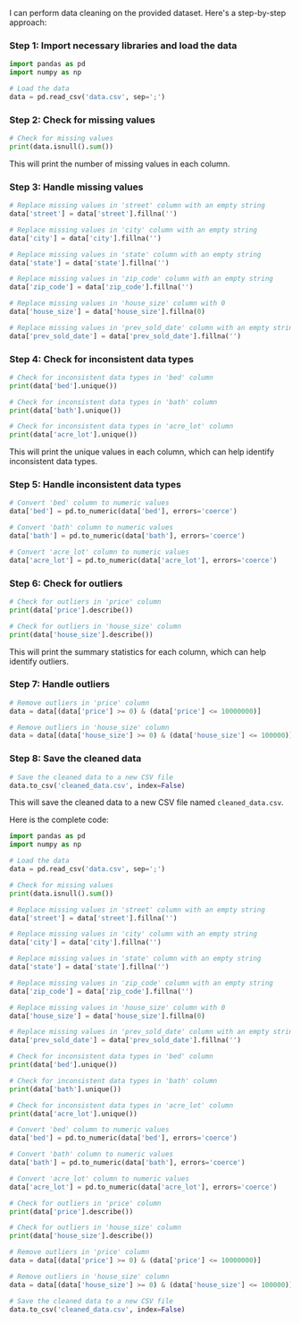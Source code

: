 I can perform data cleaning on the provided dataset. Here's a step-by-step approach:

### Step 1: Import necessary libraries and load the data

```python
import pandas as pd
import numpy as np

# Load the data
data = pd.read_csv('data.csv', sep=';')
```

### Step 2: Check for missing values

```python
# Check for missing values
print(data.isnull().sum())
```

This will print the number of missing values in each column.

### Step 3: Handle missing values

```python
# Replace missing values in 'street' column with an empty string
data['street'] = data['street'].fillna('')

# Replace missing values in 'city' column with an empty string
data['city'] = data['city'].fillna('')

# Replace missing values in 'state' column with an empty string
data['state'] = data['state'].fillna('')

# Replace missing values in 'zip_code' column with an empty string
data['zip_code'] = data['zip_code'].fillna('')

# Replace missing values in 'house_size' column with 0
data['house_size'] = data['house_size'].fillna(0)

# Replace missing values in 'prev_sold_date' column with an empty string
data['prev_sold_date'] = data['prev_sold_date'].fillna('')
```

### Step 4: Check for inconsistent data types

```python
# Check for inconsistent data types in 'bed' column
print(data['bed'].unique())

# Check for inconsistent data types in 'bath' column
print(data['bath'].unique())

# Check for inconsistent data types in 'acre_lot' column
print(data['acre_lot'].unique())
```

This will print the unique values in each column, which can help identify inconsistent data types.

### Step 5: Handle inconsistent data types

```python
# Convert 'bed' column to numeric values
data['bed'] = pd.to_numeric(data['bed'], errors='coerce')

# Convert 'bath' column to numeric values
data['bath'] = pd.to_numeric(data['bath'], errors='coerce')

# Convert 'acre_lot' column to numeric values
data['acre_lot'] = pd.to_numeric(data['acre_lot'], errors='coerce')
```

### Step 6: Check for outliers

```python
# Check for outliers in 'price' column
print(data['price'].describe())

# Check for outliers in 'house_size' column
print(data['house_size'].describe())
```

This will print the summary statistics for each column, which can help identify outliers.

### Step 7: Handle outliers

```python
# Remove outliers in 'price' column
data = data[(data['price'] >= 0) & (data['price'] <= 10000000)]

# Remove outliers in 'house_size' column
data = data[(data['house_size'] >= 0) & (data['house_size'] <= 100000)]
```

### Step 8: Save the cleaned data

```python
# Save the cleaned data to a new CSV file
data.to_csv('cleaned_data.csv', index=False)
```

This will save the cleaned data to a new CSV file named `cleaned_data.csv`.

Here is the complete code:

```python
import pandas as pd
import numpy as np

# Load the data
data = pd.read_csv('data.csv', sep=';')

# Check for missing values
print(data.isnull().sum())

# Replace missing values in 'street' column with an empty string
data['street'] = data['street'].fillna('')

# Replace missing values in 'city' column with an empty string
data['city'] = data['city'].fillna('')

# Replace missing values in 'state' column with an empty string
data['state'] = data['state'].fillna('')

# Replace missing values in 'zip_code' column with an empty string
data['zip_code'] = data['zip_code'].fillna('')

# Replace missing values in 'house_size' column with 0
data['house_size'] = data['house_size'].fillna(0)

# Replace missing values in 'prev_sold_date' column with an empty string
data['prev_sold_date'] = data['prev_sold_date'].fillna('')

# Check for inconsistent data types in 'bed' column
print(data['bed'].unique())

# Check for inconsistent data types in 'bath' column
print(data['bath'].unique())

# Check for inconsistent data types in 'acre_lot' column
print(data['acre_lot'].unique())

# Convert 'bed' column to numeric values
data['bed'] = pd.to_numeric(data['bed'], errors='coerce')

# Convert 'bath' column to numeric values
data['bath'] = pd.to_numeric(data['bath'], errors='coerce')

# Convert 'acre_lot' column to numeric values
data['acre_lot'] = pd.to_numeric(data['acre_lot'], errors='coerce')

# Check for outliers in 'price' column
print(data['price'].describe())

# Check for outliers in 'house_size' column
print(data['house_size'].describe())

# Remove outliers in 'price' column
data = data[(data['price'] >= 0) & (data['price'] <= 10000000)]

# Remove outliers in 'house_size' column
data = data[(data['house_size'] >= 0) & (data['house_size'] <= 100000)]

# Save the cleaned data to a new CSV file
data.to_csv('cleaned_data.csv', index=False)